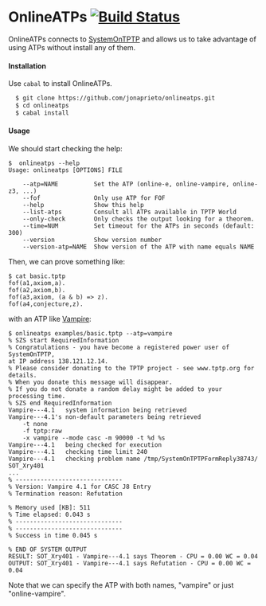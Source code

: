 # OnlineATPs [![Build Status](https://travis-ci.org/jonaprieto/onlineatps.svg?branch=master)](https://travis-ci.org/jonaprieto/onlineatps)

  OnlineATPs connects to
  [SystemOnTPTP](http://www.cs.miami.edu/~tptp/cgi-bin/SystemOnTPTP)
  and allows us to take advantage of using ATPs without install any of them.

#### Installation

  Use `cabal` to install OnlineATPs.

  ```bash
    $ git clone https://github.com/jonaprieto/onlineatps.git
    $ cd onlineatps
    $ cabal install
  ```

#### Usage

  We should start checking the help:

  ```
  $  onlineatps --help
  Usage: onlineatps [OPTIONS] FILE

      --atp=NAME          Set the ATP (online-e, online-vampire, online-z3, ...)
      --fof               Only use ATP for FOF
      --help              Show this help
      --list-atps         Consult all ATPs available in TPTP World
      --only-check        Only checks the output looking for a theorem.
      --time=NUM          Set timeout for the ATPs in seconds (default: 300)
      --version           Show version number
      --version-atp=NAME  Show version of the ATP with name equals NAME
  ```

  Then, we can prove something like:

  ```
  $ cat basic.tptp
  fof(a1,axiom,a).
  fof(a2,axiom,b).
  fof(a3,axiom, (a & b) => z).
  fof(a4,conjecture,z).
  ```
  with an ATP like [Vampire](http://www.vprover.org):

  ```
  $ onlineatps examples/basic.tptp --atp=vampire
  % SZS start RequiredInformation
  % Congratulations - you have become a registered power user of SystemOnTPTP,
  at IP address 138.121.12.14.
  % Please consider donating to the TPTP project - see www.tptp.org for
  details.
  % When you donate this message will disappear.
  % If you do not donate a random delay might be added to your processing time.
  % SZS end RequiredInformation
  Vampire---4.1   system information being retrieved
  Vampire---4.1's non-default parameters being retrieved
      -t none
      -f tptp:raw
      -x vampire --mode casc -m 90000 -t %d %s
  Vampire---4.1   being checked for execution
  Vampire---4.1   checking time limit 240
  Vampire---4.1   checking problem name /tmp/SystemOnTPTPFormReply38743/
  SOT_Xry401
  ...
  % ------------------------------
  % Version: Vampire 4.1 for CASC J8 Entry
  % Termination reason: Refutation

  % Memory used [KB]: 511
  % Time elapsed: 0.043 s
  % ------------------------------
  % ------------------------------
  % Success in time 0.045 s

  % END OF SYSTEM OUTPUT
  RESULT: SOT_Xry401 - Vampire---4.1 says Theorem - CPU = 0.00 WC = 0.04
  OUTPUT: SOT_Xry401 - Vampire---4.1 says Refutation - CPU = 0.00 WC = 0.04

  ```

  Note that we can specify the ATP with both names, "vampire" or just
  "online-vampire".
  
